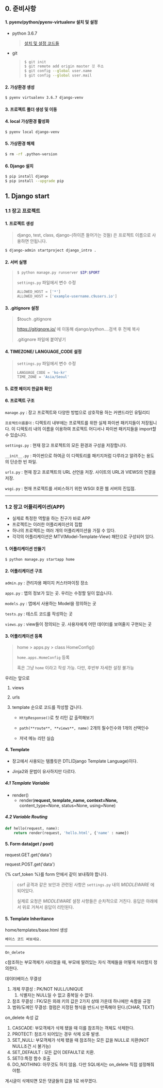 ## 0. 준비사항

#### 1. pyenv/python/pyenv-virtualenv 설치 및 설정

- python 3.6.7

  > [설치 및 설정 코드들](https://gist.github.com/edujunho/bee20c196ecacc3e8cdf068b4ec64d9f)

- git

  > ~~~bash
  > $ git init
  > $ git remote add origin master 깃 주소
  > $ git config --global user.name
  > $ git config --global user.mail
  > ~~~

#### 2. 가상환경 생성

~~~bash
$ pyenv virtualenv 3.6.7 django-venv
~~~



#### 3. 프로젝트 폴더 생성 및 이동



#### 4. local 가상환경 활성화

~~~bash
$ pyenv local django-venv
~~~



#### 5. 가상환경 해제

~~~bash
$ rm -rf .python-version 
~~~



#### 6. Django 설치

~~~bash
$ pip install django
$ pip install --upgrade pip
~~~



## 1. Django start

### 1.1 장고 프로젝트



#### 1. 프로젝트 생성

> django, test, class, django-(하이픈 들어가는 것들) 은 프로젝트 이름으로 사용하면 안됩니다.

~~~bash
$ django-admin startproject django_intro .
~~~



#### 2. 서버 실행

> ~~~bash
> $ python manage.py runserver $IP:$PORT
> ~~~
>
> `settings.py` 파일에서 변수 수정
>
> ~~~python
> ALLOWED_HOST = ['*']
> ALLOWED_HOST = ['example-username.c9users.io']
> ~~~



#### 3. .gitignore 설정

> $touch .gitignore
>
> https://gitignore.io/ 에 이동해 django/python....검색 후 전체 복사
>
> .gitignore 파일에 붙여넣기



#### 4. TIMEZONE/ LANGUAGE_CODE 설정

> `settings.py` 파일에서 변수 수정
>
> ~~~python
> LANGUAGE_CODE = 'ko-kr'
> TIME_ZONE = 'Asia/Seoul'
> ~~~



#### 5. 로켓 페이지 한글화 확인



#### 6. 프로젝트 구조

`manage.py` : 장고 프로젝트와 다양한 방법으로 상호작용 하는 커맨드라인 유틸리티

`프로젝트이름폴더` : 디렉토리 내부에는 프로젝트를 위한 실제 파이썬 패키지들이 저장됩니다. 이 디렉토리 내의 이름을 이용하여 프로젝트 어디서나 파이썬 패키지들을 import할 수 있습니다.

`settings.py` : 현재 장고 프로젝트의 모든 환경과 구성을 저장합니다.

`__init__.py` : 파이썬으로 하여금 이 디렉토리를 패키지처럼 다루라고 알려주는 용도의 단순한 빈 파일.

`urls.py` : 현재 장고 프로젝트의 URL 선언을 저장. 사이트의 URL과 VIEWS의 연결을 저장.

`wsgi.py` : 현재 프로젝트를 서비스하기 위한 WSGI 호환 웹 서버의 진입점.

---



### 1.2 장고 어플리케이션(APP)

- 실제로 특정한 역할을 하는 친구가 바로 APP
- 프로젝트는 이러한 어플리케이션의 집합
- 하나의 프로젝트는 여러 개의 어플리케이션을 가질 수 있다.
- 각각의 어플리케이션은 MTV(Model-Template-View) 패턴으로 구성되어 있다.



#### 1. 어플리케이션 만들기

~~~bash
$ python manage.py startapp home
~~~



#### 2. 어플리케이션 구조

`admin.py` : 관리자용 페이지 커스터마이징 장소

`apps.py` : 앱의 정보가 있는 곳. 우리는 수정할 일이 없습니다.

`models.py` : 앱에서 사용하는 Model을 정의하는 곳

`tests.py` : 테스트 코드를 작성하는 곳

`views.py` : view들이 정의되는 곳. 사용자에게 어떤 데이터를 보여줄지 구현되는 곳



#### 3. 어플리케이션 등록

> home > apps.py > class HomeConfig()
>
> `home.apps.HomeConfig` 등록
>
> 혹은 그냥 `home` 이라고 작성 가능. 다만, 후반부 자세한 설정 불가능



우리는 앞으로 

1. views

2. urls

3. template 순으로 코드를 작성할 겁니다.

   - `HttpResponse()`로 첫 리턴 값 출력해보기

   - `path(**route**, **views**, name)` 2개의 필수인수와 1개의 선택인수

   - 저녁 메뉴 리턴 실습


#### 4. Template

- 장고에서 사용되는 템플릿은 DTL(Django Template Language)이다.

- Jinja2와 문법이 유사하지만 다르다.


#####  4.1 Template Variable

- render()
  - render(**request, template_name, context=None,** content_type=None, status=None, using=None)



##### 4.2 Variable Routing

~~~python
def hello(request, name):
    return render(request, 'hello.html', {'name' : name})
~~~



#### 5. Form data(get / post)

request.GET.get('data')

request.POST.get('data')

{% csrf_token %}를 form 안에서 같이 보내줘야 합니다.

> csrf 공격과 같은 보안과 관련된 사항은 `settings.py` 내의 *MIDDLEWARE* 에 되어있다.
>
> 실제로 요청은 *MIDDLEWARE* 설정 사항들은 순차적으로 거친다. 응답은 아래에서 위로 거쳐서 응답이 리턴된다.



#### 5. Template Inheritance

home/templates/base.html 생성

~~~html
베이스 코드 써보세요.
~~~



--------

`On_delete`

c참조하는 부모객체가 사라졌을 때, 부모에 딸려있는 자식 객체들을 어떻게 처리할지 정의한다.

데이터베이스 무결성

1. 개체 무결성 : PK/NOT NULL/UNIQUE
   1. 식별자는 NULL일 수 없고 중복일 수 없다.
2. 참조 무결성 : FK/모든 외래 키의 값은 2가지 상태 가운데 하나에만 속함을 규정
3. 범위/도메인 무결성: 컬럼은 지정된 형식을 반드시 만족해야 된다.(CHAR, TEXT)

on_delete 속성 값

1. CASCADE: 부모객체가 삭제 됐을 때 이를 참조하는 객체도 삭제한다.
2. PROTECT: 참조가 되어있는 경우 삭제 오류 발생.
3. SET_NULL: 부모객체가 삭제 됐을 때 참조하는 모든 값을 NULL로 치환(NOT NULL조건 시 불가능)
4. SET_DEFAULT : 모든 값이 DEFAULT로 치환.
5. SET():특정 함수 호출
6. DO_NOTHING: 아무것도 하지 않음. 다만 SQL에서는 on_delete 직접 설정해줘야함.

게시글이 삭제되면 모든 댓글들의 값을 1로 바꾸겠다.